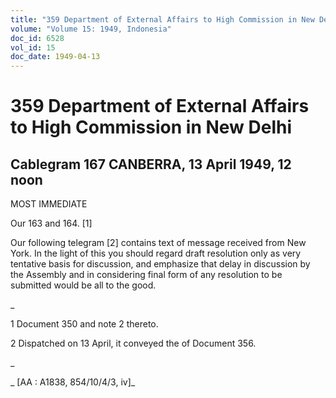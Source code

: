 ```yaml
---
title: "359 Department of External Affairs to High Commission in New Delhi"
volume: "Volume 15: 1949, Indonesia"
doc_id: 6528
vol_id: 15
doc_date: 1949-04-13
---
```


# 359 Department of External Affairs to High Commission in New Delhi

## Cablegram 167 CANBERRA, 13 April 1949, 12 noon

MOST IMMEDIATE

Our 163 and 164. [1]

Our following telegram [2] contains text of message received from New York. In the light of this you should regard draft resolution only as very tentative basis for discussion, and emphasize that delay in discussion by the Assembly and in considering final form of any resolution to be submitted would be all to the good.

_

1 Document 350 and note 2 thereto.

2 Dispatched on 13 April, it conveyed the of Document 356.

_

_ [AA : A1838, 854/10/4/3, iv]_
